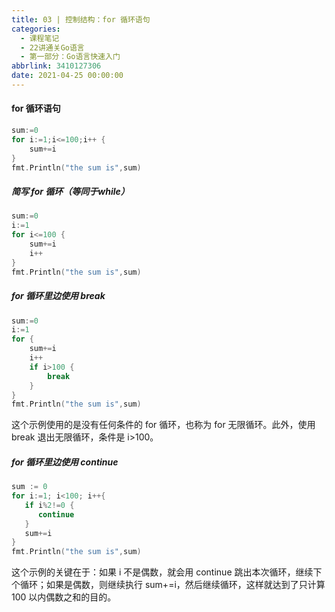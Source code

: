 ```yaml
---
title: 03 | 控制结构：for 循环语句
categories:
  - 课程笔记
  - 22讲通关Go语言
  - 第一部分：Go语言快速入门
abbrlink: 3410127306
date: 2021-04-25 00:00:00
---
```


#### for 循环语句

```go
sum:=0
for i:=1;i<=100;i++ {
    sum+=i
}
fmt.Println("the sum is",sum)
```

##### 简写 for 循环（等同于while）

```go
sum:=0
i:=1
for i<=100 {
    sum+=i
    i++
}
fmt.Println("the sum is",sum)
```

##### for 循环里边使用 break

```go
sum:=0
i:=1
for {
    sum+=i
    i++
    if i>100 {
        break
    }
}
fmt.Println("the sum is",sum)
```

这个示例使用的是没有任何条件的 for 循环，也称为 for 无限循环。此外，使用 break 退出无限循环，条件是 i>100。

##### for 循环里边使用 continue

```go
sum := 0
for i:=1; i<100; i++{
   if i%2!=0 {
      continue
   }
   sum+=i
}
fmt.Println("the sum is",sum)

```

这个示例的关键在于：如果 i 不是偶数，就会用 continue 跳出本次循环，继续下个循环；如果是偶数，则继续执行 sum+=i，然后继续循环，这样就达到了只计算 100 以内偶数之和的目的。